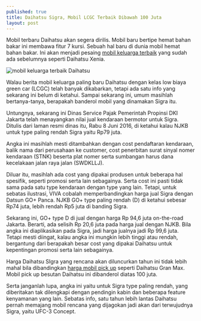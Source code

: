 ```yaml
---
published: true
title: Daihatsu Sigra, Mobil LCGC Terbaik Dibawah 100 Juta
layout: post
---
```

Mobil terbaru Daihatsu akan segera dirilis. Mobil baru bertipe hemat bahan bakar ini membawa fitur 7 kursi. Sebuah hal baru di dunia mobil hemat bahan bakar. Ini akan menjadi pesaing <a href="http://www.daihatsu.co.id/">mobil keluarga terbaik</a> yang sudah ada sebelumnya seperti Daihatsu Xenia. 

<img src="http://otonity.com/wp-content/uploads/2016/03/Daihatsu-UFC-3-Indonesia-Terbaru.jpg" alt="mobil keluarga terbaik Daihatsu" />

Walau berita mobil keluarga paling baru Daihatsu dengan kelas low biaya green car (LCGC) telah banyak dikabarkan, tetapi ada satu info yang sekarang ini belum di ketahui. Sampai sekarang ini, umum masihlah bertanya-tanya, berapakah banderol mobil yang dinamakan Sigra itu. 

Untungnya, sekarang ini Dinas Service Pajak Pemerintah Propinsi DKI Jakarta telah menayangkan nilai jual kendaraan bermotor untuk Sigra. Ditulis dari laman resmi dinas itu, Rabu 8 Juni 2016, di ketahui kalau NJKB untuk type paling rendah Sigra yaitu Rp79 juta. 

Angka ini masihlah mesti ditambahkan dengan cost pendaftaran kendaraan, balik nama dari perusahaan ke customer, cost penerbitan surat sinyal nomer kendaraan (STNK) beserta plat nomer serta sumbangan harus dana kecelakaan jalan raya jalan (SWDKLLJ). 

Diluar itu, masihlah ada cost yang dipakai produsen untuk beberapa hal spesifik, seperti promosi serta lain sebagainya. Serta cost ini pasti tidak sama pada satu type kendaraan dengan type yang lain. Tetapi, untuk sebatas ilustrasi, VIVA cobalah memperbandingkan harga jual Sigra dengan Datsun GO+ Panca. NJKB GO+ type paling rendah (D) di ketahui sebesar Rp74 juta, lebih rendah Rp5 juta di banding Sigra. 

Sekarang ini, GO+ type D di jual dengan harga Rp 94,6 juta on-the-road Jakarta. Berarti, ada selisih Rp 20,6 juta pada harga jual dengan NJKB. Bila angka ini diaplikasikan pada Sigra, jadi harga jualnya jadi Rp 99,6 juta. Tetapi mesti diingat, kalau angka ini mungkin lebih tinggi atau rendah, bergantung dari berapakah besar cost yang dipakai Daihatsu untuk kepentingan promosi serta lain sebagainya. 

Harga Daihatsu SIgra yang rencana akan diluncurkan tahun ini tidak lebih mahal bila dibandingkan <a href="http://daihatsu.co.id/product/granmax-pu">harga mobil pick up</a> seperti Daihatsu Gran Max. Mobil pick up besutan Daihatsu ini dibanderol diatas 100 juta. 

Serta janganlah lupa, angka ini yaitu untuk Sigra type paling rendah, yang diberitakan tak dilengkapi dengan pendingin kabin dan beberapa feature kenyamanan yang lain. Sebatas info, satu tahun lebih lantas Daihatsu pernah memajang mobil rencana yang dijagokan jadi akan dari terwujudnya Sigra, yaitu UFC-3 Concept.